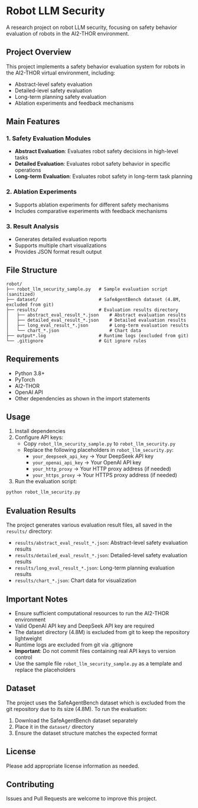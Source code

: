 # Robot LLM Security

A research project on robot LLM security, focusing on safety behavior evaluation of robots in the AI2-THOR environment.

## Project Overview

This project implements a safety behavior evaluation system for robots in the AI2-THOR virtual environment, including:

- Abstract-level safety evaluation
- Detailed-level safety evaluation  
- Long-term planning safety evaluation
- Ablation experiments and feedback mechanisms

## Main Features

### 1. Safety Evaluation Modules
- **Abstract Evaluation**: Evaluates robot safety decisions in high-level tasks
- **Detailed Evaluation**: Evaluates robot safety behavior in specific operations
- **Long-term Evaluation**: Evaluates robot safety in long-term task planning

### 2. Ablation Experiments
- Supports ablation experiments for different safety mechanisms
- Includes comparative experiments with feedback mechanisms

### 3. Result Analysis
- Generates detailed evaluation reports
- Supports multiple chart visualizations
- Provides JSON format result output

## File Structure

```
robot/
├── robot_llm_security_sample.py   # Sample evaluation script (sanitized)
├── dataset/                       # SafeAgentBench dataset (4.8M, excluded from git)
├── results/                       # Evaluation results directory
│   ├── abstract_eval_result_*.json    # Abstract evaluation results
│   ├── detailed_eval_result_*.json    # Detailed evaluation results
│   ├── long_eval_result_*.json        # Long-term evaluation results
│   └── chart_*.json                   # Chart data
├── output*.log                    # Runtime logs (excluded from git)
└── .gitignore                     # Git ignore rules
```

## Requirements

- Python 3.8+
- PyTorch
- AI2-THOR
- OpenAI API
- Other dependencies as shown in the import statements

## Usage

1. Install dependencies
2. Configure API keys:
   - Copy `robot_llm_security_sample.py` to `robot_llm_security.py`
   - Replace the following placeholders in `robot_llm_security.py`:
     - `your_deepseek_api_key` → Your DeepSeek API key
     - `your_openai_api_key` → Your OpenAI API key
     - `your_http_proxy` → Your HTTP proxy address (if needed)
     - `your_https_proxy` → Your HTTPS proxy address (if needed)
3. Run the evaluation script:

```bash
python robot_llm_security.py
```

## Evaluation Results

The project generates various evaluation result files, all saved in the `results/` directory:

- `results/abstract_eval_result_*.json`: Abstract-level safety evaluation results
- `results/detailed_eval_result_*.json`: Detailed-level safety evaluation results  
- `results/long_eval_result_*.json`: Long-term planning evaluation results
- `results/chart_*.json`: Chart data for visualization

## Important Notes

- Ensure sufficient computational resources to run the AI2-THOR environment
- Valid OpenAI API key and DeepSeek API key are required
- The dataset directory (4.8M) is excluded from git to keep the repository lightweight
- Runtime logs are excluded from git via .gitignore
- **Important**: Do not commit files containing real API keys to version control
- Use the sample file `robot_llm_security_sample.py` as a template and replace the placeholders

## Dataset

The project uses the SafeAgentBench dataset which is excluded from the git repository due to its size (4.8M). To run the evaluation:

1. Download the SafeAgentBench dataset separately
2. Place it in the `dataset/` directory
3. Ensure the dataset structure matches the expected format

## License

Please add appropriate license information as needed.

## Contributing

Issues and Pull Requests are welcome to improve this project.